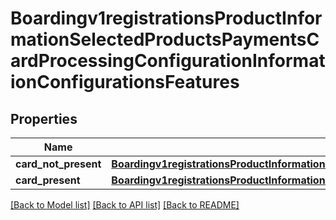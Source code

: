 # Boardingv1registrationsProductInformationSelectedProductsPaymentsCardProcessingConfigurationInformationConfigurationsFeatures

## Properties
Name | Type | Description | Notes
------------ | ------------- | ------------- | -------------
**card_not_present** | [**Boardingv1registrationsProductInformationSelectedProductsPaymentsCardProcessingConfigurationInformationConfigurationsFeaturesCardNotPresent**](Boardingv1registrationsProductInformationSelectedProductsPaymentsCardProcessingConfigurationInformationConfigurationsFeaturesCardNotPresent.md) |  | [optional] 
**card_present** | [**Boardingv1registrationsProductInformationSelectedProductsPaymentsCardProcessingConfigurationInformationConfigurationsFeaturesCardPresent**](Boardingv1registrationsProductInformationSelectedProductsPaymentsCardProcessingConfigurationInformationConfigurationsFeaturesCardPresent.md) |  | [optional] 

[[Back to Model list]](../README.md#documentation-for-models) [[Back to API list]](../README.md#documentation-for-api-endpoints) [[Back to README]](../README.md)


